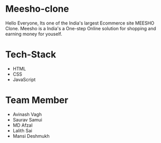 # Meesho-clone
Hello Everyone, Its one of the India's largest Ecommerce site MEESHO Clone. Meesho is a India's a One-step Online solution for shopping and earning money for youself. 

# Tech-Stack
- HTML
- CSS
- JavaScript

# Team Member 
- Avinash Vagh
- Saurav Samui 
- MD Afzal
- Lalith Sai
- Mansi Deshmukh

